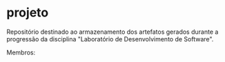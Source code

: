 # projeto
Repositório destinado ao armazenamento dos artefatos gerados durante a progressão da disciplina "Laboratório de Desenvolvimento de Software".


Membros:
<!-- 
- João Pedro Aguiar do Prado

- Arthur Henrique Oliveira

- Pedro Talma -->
